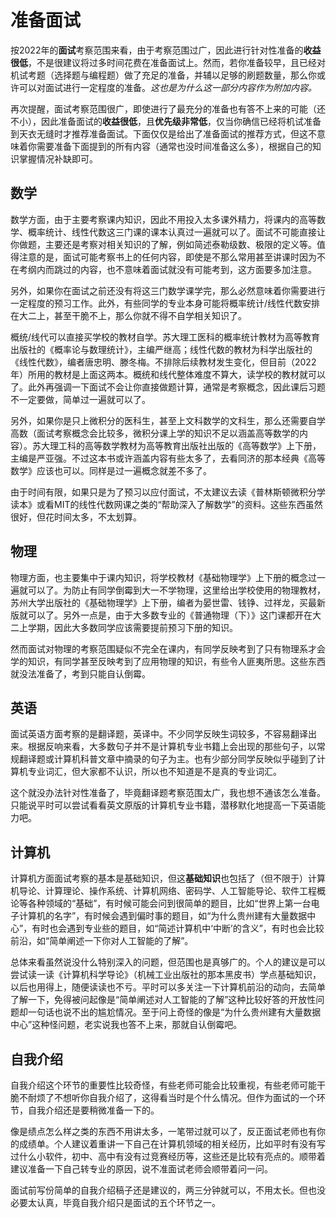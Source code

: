# 准备面试

按2022年的**面试**考察范围来看，由于考察范围过广，因此进行针对性准备的**收益很低**，不是很建议将过多时间花费在准备面试上。然而，若你准备较早，且已经对机试考题（选择题与编程题）做了充足的准备，并辅以足够的刷题数量，那么你或许可以对面试进行一定程度的准备。*这也是为什么这一部分内容作为附加内容。*

再次提醒，面试考察范围很广，即使进行了最充分的准备也有答不上来的可能（还不小），因此准备面试的**收益很低**，且**优先级非常低**，仅当你确信已经将机试准备到天衣无缝时才推荐准备面试。下面仅仅是给出了准备面试的推荐方式，但这不意味着你需要准备下面提到的所有内容（通常也没时间准备这么多），根据自己的知识掌握情况补缺即可。

## 数学

数学方面，由于主要考察课内知识，因此不用投入太多课外精力，将课内的高等数学、概率统计、线性代数这三门课的课本认真过一遍就可以了。面试不可能直接让你做题，主要还是考察对相关知识的了解，例如简述泰勒级数、极限的定义等。值得注意的是，面试可能考察书上的任何内容，即使是不那么常用甚至讲课时因为不在考纲内而跳过的内容，也不意味着面试就没有可能考到，这方面要多加注意。

另外，如果你在面试之前还没有将这三门数学课学完，那么必然意味着你需要进行一定程度的预习工作。此外，有些同学的专业本身可能将概率统计/线性代数安排在大二上，甚至干脆不上，那么你就不得不自学相关知识了。

概统/线代可以直接买学校的教材自学。苏大理工医科的概率统计教材为高等教育出版社的《概率论与数理统计》，主编严继高；线性代数的教材为科学出版社的《线性代数》，编者唐忠明、滕冬梅。不排除后续教材发生变化，但目前（2022年）所用的教材是上面这两本。概统和线代整体难度不算大，读学校的教材就可以了。此外再强调一下面试不会让你直接做题计算，通常是考察概念，因此课后习题不一定要做，简单过一遍就可以了。

另外，如果你是只上微积分的医科生，甚至上文科数学的文科生，那么还需要自学高数（面试考察概念会比较多，微积分课上学的知识不足以涵盖高等数学的内容）。苏大理工科的高等数学教材为高等教育出版社出版的《高等数学》上下册，主编是严亚强。不过这本书或许涵盖内容有些太多了，去看同济的那本经典《高等数学》应该也可以。同样是过一遍概念就差不多了。

由于时间有限，如果只是为了预习以应付面试，不太建议去读《普林斯顿微积分学读本》或看MIT的线性代数网课之类的“帮助深入了解数学”的资料。这些东西虽然很好，但花时间太多，不太划算。

## 物理

物理方面，也主要集中于课内知识，将学校教材《基础物理学》上下册的概念过一遍就可以了。为防止有同学倒霉到大一不学物理，这里给出学校使用的物理教材，苏州大学出版社的《基础物理学》上下册，编者为晏世雷、钱铮、过祥龙，买最新版就可以了。另外一点是，由于大多数专业的《普通物理（下）》这门课都开在大二上学期，因此大多数同学应该需要提前预习下册的知识。

然而面试对物理的考察范围疑似不完全在课内，有同学反映考到了只有物理系才会学的知识，有同学甚至反映考到了应用物理的知识，有些令人匪夷所思。这些东西就没法准备了，考到只能自认倒霉。

## 英语

面试英语方面考察的是翻译题，英译中。不少同学反映生词较多，不容易翻译出来。根据反响来看，大多数句子并不是计算机专业书籍上会出现的那些句子，以常规翻译题或计算机科普文章中摘录的句子为主。也有少部分同学反映似乎碰到了计算机专业词汇，但大家都不认识，所以也不知道是不是真的专业词汇。

这个就没办法针对性准备了，毕竟翻译题考察范围太广，我也想不通该怎么准备。只能说平时可以尝试看看英文原版的计算机专业书籍，潜移默化地提高一下英语能力吧。

## 计算机

计算机方面面试考察的基本是基础知识，但这**基础知识**也包括了（但不限于）计算机导论、计算理论、操作系统、计算机网络、密码学、人工智能导论、软件工程概论等各种领域的“基础”，有时候可能会问到很简单的题目，比如“世界上第一台电子计算机的名字”，有时候会遇到偏时事的题目，如“为什么贵州建有大量数据中心”，有时也会遇到专业些的题目，如“简述计算机中‘中断’的含义”，有时也会比较前沿，如“简单阐述一下你对人工智能的了解”。

总体来看虽然说没什么特别深入的问题，但范围也是真够广的。个人的建议是可以尝试读一读《计算机科学导论》（机械工业出版社的那本黑皮书）学点基础知识，以后也用得上，随便读读也不亏。平时可以多关注一下计算机前沿的动向，去简单了解一下，免得被问起像是“简单阐述对人工智能的了解”这种比较好答的开放性问题却一句话也说不出的尴尬情况。至于问上奇怪的像是“为什么贵州建有大量数据中心”这种怪问题，老实说我也答不上来，那就自认倒霉吧。

## 自我介绍

自我介绍这个环节的重要性比较奇怪，有些老师可能会比较重视，有些老师可能干脆不耐烦了不想听你自我介绍了，这得看当时是个什么情况。但作为面试的一个环节，自我介绍还是要稍微准备一下的。

像是绩点怎么样之类的东西不用讲太多，一笔带过就可以了，反正面试老师也有你的成绩单。个人建议着重讲一下自己在计算机领域的相关经历，比如平时有没有写过什么小软件，初中、高中有没有过竞赛经历等，这些还是比较有亮点的。顺带着建议准备一下自己转专业的原因，说不准面试老师会顺带着问一问。

面试前写份简单的自我介绍稿子还是建议的，两三分钟就可以，不用太长。但也没必要太认真，毕竟自我介绍只是面试的五个环节之一。
